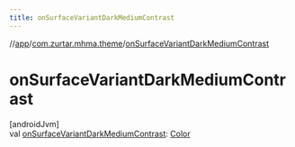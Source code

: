 ```yaml
---
title: onSurfaceVariantDarkMediumContrast
---
```

//[app](../../index.html)/[com.zurtar.mhma.theme](index.html)/[onSurfaceVariantDarkMediumContrast](on-surface-variant-dark-medium-contrast.html)



# onSurfaceVariantDarkMediumContrast



[androidJvm]\
val [onSurfaceVariantDarkMediumContrast](on-surface-variant-dark-medium-contrast.html): [Color](https://developer.android.com/reference/kotlin/androidx/compose/ui/graphics/Color.html)



